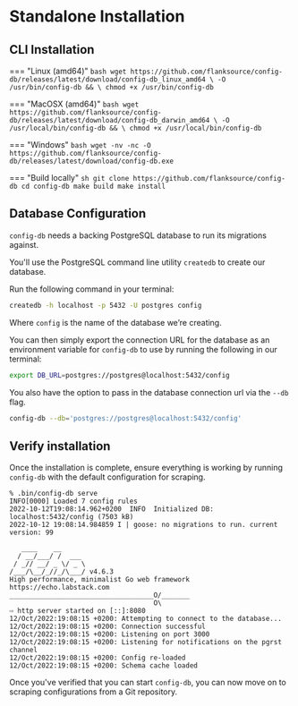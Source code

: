 # Standalone Installation

## CLI Installation

=== "Linux (amd64)"
    ```bash
    wget https://github.com/flanksource/config-db/releases/latest/download/config-db_linux_amd64 \
      -O /usr/bin/config-db && \
      chmod +x /usr/bin/config-db
    ```

=== "MacOSX (amd64)"
    ```bash
    wget https://github.com/flanksource/config-db/releases/latest/download/config-db_darwin_amd64 \
      -O /usr/local/bin/config-db && \
      chmod +x /usr/local/bin/config-db
    ```

=== "Windows"
    ```bash
    wget -nv -nc -O https://github.com/flanksource/config-db/releases/latest/download/config-db.exe
    ```

=== "Build locally"
    ```sh
    git clone https://github.com/flanksource/config-db
    cd config-db
    make build
    make install
    ```
    

## Database Configuration

`config-db` needs a backing PostgreSQL database to run its migrations against.

You'll use the PostgreSQL command line utility `createdb` to create our database.

Run the following command in your terminal:

```bash
createdb -h localhost -p 5432 -U postgres config
```

Where `config` is the name of the database we’re creating.

You can then simply export the connection URL for the database as an environment variable for `config-db` to use by running the following in our terminal:

```bash
export DB_URL=postgres://postgres@localhost:5432/config
```

You also have the option to pass in the database connection url via the `--db` flag.

```sh
config-db --db='postgres://postgres@localhost:5432/config'
```

## Verify installation

Once the installation is complete, ensure everything is working by running `config-db` with the default configuration for scraping.

```console
% .bin/config-db serve
INFO[0000] Loaded 7 config rules
2022-10-12T19:08:14.962+0200  INFO  Initialized DB: localhost:5432/config (7503 kB)
2022-10-12 19:08:14.984859 I | goose: no migrations to run. current version: 99

   ____    __
  / __/___/ /  ___
 / _// __/ _ \/ _ \
/___/\__/_//_/\___/ v4.6.3
High performance, minimalist Go web framework
https://echo.labstack.com
____________________________________O/_______
                                    O\
⇨ http server started on [::]:8080
12/Oct/2022:19:08:15 +0200: Attempting to connect to the database...
12/Oct/2022:19:08:15 +0200: Connection successful
12/Oct/2022:19:08:15 +0200: Listening on port 3000
12/Oct/2022:19:08:15 +0200: Listening for notifications on the pgrst channel
12/Oct/2022:19:08:15 +0200: Config re-loaded
12/Oct/2022:19:08:15 +0200: Schema cache loaded
```

Once you've verified that you can start `config-db`, you can now move on to scraping configurations from a Git repository.
